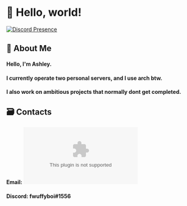 # 👋 Hello, world!

[![Discord Presence](https://lanyard-profile-readme.vercel.app/api/773466452661108747)](https://discord.com/users/773466452661108747)

## 📝 About Me
#### Hello, I'm Ashley.
#### I currently operate two personal servers, and I use arch btw.
#### I also work on ambitious projects that normally dont get completed.

## 🗃️ Contacts
#### Email:   [![biscuitisnotacookie@protonmail.com](mailto:biscuitisnotacookie@protonmail.com)](mailto:biscuitisnotacookie@protonmail.com)
#### Discord: fwuffyboi#1556
